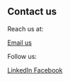 ## Contact us

Reach us at:

<a href="#" align="center" class="email-link" data-contact="{{ site.email_base64 }}">Email us</a>

Follow us:

<a href="https://linkedin.com/company/sydney-university-graduates-union-north-america" class="btn btn--xl btn--linkedin" target="_blank" rel="noopener noreferrer">
  <i class="fab fa-linkedin"></i> LinkedIn
</a>
<a href="https://facebook.com/SUGUNAalumni" class="btn btn--xl btn--facebook" target="_blank" rel="noopener noreferrer">
  <i class="fab fa-facebook"></i> Facebook
</a>

<!--  btn--icon  -->
